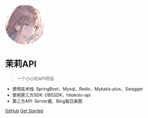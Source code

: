 <!--
 * @Author: your name
 * @Date: 2020-11-17 22:31:33
 * @LastEditTime: 2020-11-17 22:35:47
 * @LastEditors: Please set LastEditors
 * @Description: In User Settings Edit
 * @FilePath: \undefinedd:\Github\JAVA\api_v2\src\main\resources\templates\_coverpage.md
-->
![logo](头像.webp)

# 茉莉API

> 一个小小的API项目


* 使用技术栈: SpringBoot、Mysql、Redis、Mybatis-plus、Swagger
* 使用第三方SDK: OBSSDK、hitokoto-api
* 第三方API: Server酱、Bing每日美图

[GitHub](https://github.com/LeagueJhin/api)
[Get Started](#quick-start)
